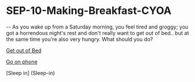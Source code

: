 # SEP-10-Making-Breakfast-CYOA

--
As you wake up from a Saturday morning, you feel tired and groggy; you got a horrendous night's rest and don't really want to get out of bed.. but at the same time you're also very hungry. What should you do?

[Get out of Bed](Get-out-of-bed)

[Go on phone](Go-on-phone)

[Sleep in] (Sleep-in)
